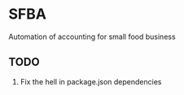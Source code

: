 SFBA
==============================

Automation of accounting for small food business

TODO
----

1. Fix the hell in package.json dependencies
